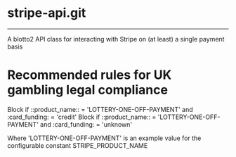 # stripe-api.git
----------------

A blotto2 API class for interacting with Stripe on (at least) a single payment basis


# Recommended rules for UK gambling legal compliance

Block if ::product_name:: = 'LOTTERY-ONE-OFF-PAYMENT' and :card_funding: = 'credit'
Block if ::product_name:: = 'LOTTERY-ONE-OFF-PAYMENT' and :card_funding: = 'unknown'

Where 'LOTTERY-ONE-OFF-PAYMENT' is an example value for the configurable
constant STRIPE_PRODUCT_NAME


